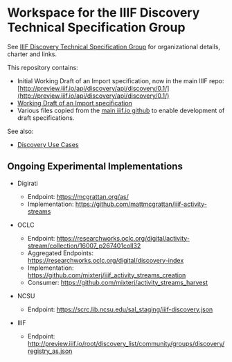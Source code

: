 # Workspace for the IIIF Discovery Technical Specification Group

See [IIIF Discovery Technical Specification Group](http://iiif.io/community/groups/discovery/) for organizational details, charter and links.

This repository contains:

  * Initial Working Draft of an Import specification, now in the main IIIF repo:
  [http://preview.iiif.io/api/discovery/api/discovery/0.1/](http://preview.iiif.io/api/discovery/api/discovery/0.1/)
  * [Working Draft of an Import specification](https://github.com/IIIF/discovery/blob/master/source/api/import/0.1/index.md)
  * Various files copied from the [main iiif.io github](https://github.com/IIIF/iiif.io) to enable development of draft specifications. 

See also:

  * [Discovery Use Cases](https://github.com/IIIF/iiif-stories/issues?q=is%3Aissue+is%3Aopen+label%3Adiscovery)

## Ongoing Experimental Implementations

* Digirati
  * Endpoint: https://mcgrattan.org/as/
  * Implementation: https://github.com/mattmcgrattan/iiif-activity-streams

* OCLC
  * Endpoint: https://researchworks.oclc.org/digital/activity-stream/collection/16007_p267401coll32
  * Aggregated Endpoints: https://researchworks.oclc.org/digital/discovery-index
  * Implementation: https://github.com/mixterj/iiif_activity_streams_creation
  * Consumer: https://github.com/mixterj/activity_streams_harvest

* NCSU
  * Endpoint: https://scrc.lib.ncsu.edu/sal_staging/iiif-discovery.json

* IIIF
  * Endpoint: http://preview.iiif.io/root/discovery_list/community/groups/discovery/registry_as.json